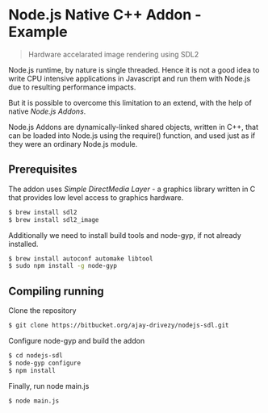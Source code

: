 # Node.js Native C++ Addon - Example

> Hardware accelarated image rendering using SDL2

Node.js runtime, by nature is single threaded. Hence it is not a good idea to write CPU intensive applications
in Javascript and run them with Node.js due to resulting performance impacts.

But it is possible to overcome this limitation to an extend, with the help of native _Node.js Addons_.

Node.js Addons are dynamically-linked shared objects, written in C++, that can be loaded into Node.js using
the require() function, and used just as if they were an ordinary Node.js module.

## Prerequisites

The addon uses _Simple DirectMedia Layer_ - a graphics library written in C that provides low level access to graphics hardware.

```bash
$ brew install sdl2
$ brew install sdl2_image
```

Additionally we need to install build tools and node-gyp, if not already installed.

```bash
$ brew install autoconf automake libtool
$ sudo npm install -g node-gyp
```

## Compiling running

Clone the repository

```bash
$ git clone https://bitbucket.org/ajay-drivezy/nodejs-sdl.git
```

Configure node-gyp and build the addon

```bash
$ cd nodejs-sdl
$ node-gyp configure
$ npm install
```

Finally, run node main.js

```bash
$ node main.js
```
